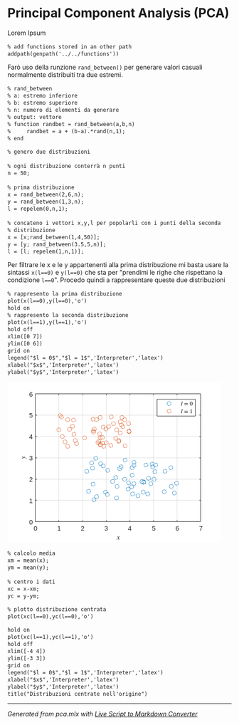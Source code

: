 # Principal Component Analysis (PCA)

Lorem Ipsum

```matlab:Code
% add functions stored in an other path
addpath(genpath('../../functions'))
```

Farò uso della runzione `rand_between()` per generare valori casuali normalmente distribuiti tra due estremi.

```matlab:Code
% rand_between
% a: estremo inferiore
% b: estremo superiore
% n: numero di elementi da generare
% output: vettore
% function randbet = rand_between(a,b,n)
%     randbet = a + (b-a).*rand(n,1);
% end
```

```matlab:Code
% genero due distribuzioni

% ogni distribuzione conterrà n punti
n = 50;

% prima distribuzione
x = rand_between(2,6,n);
y = rand_between(1,3,n);
l = repelem(0,n,1);

% concateno i vettori x,y,l per popolarli con i punti della seconda
% distribuzione
x = [x;rand_between(1,4,50)];
y = [y; rand_between(3.5,5,n)];
l = [l; repelem(1,n,1)];
```

Per filtrare le x e le y appartenenti alla prima distribuzione mi basta usare la sintassi `x(l==0)` e `y(l==0)` che sta per "prendimi le righe che rispettano la condizione `l==0`". Procedo quindi a rappresentare queste due distribuzioni

```matlab:Code
% rappresento la prima distribuzione
plot(x(l==0),y(l==0),'o')
hold on
% rappresento la seconda distribuzione
plot(x(l==1),y(l==1),'o')
hold off
xlim([0 7])
ylim([0 6])
grid on
legend("$l = 0$","$l = 1$",'Interpreter','latex')
xlabel("$x$",'Interpreter','latex')
ylabel("$y$",'Interpreter','latex')
```

![PCA](./README_images/figure_0.png)

```matlab:Code
% calcolo media
xm = mean(x);
ym = mean(y);

% centro i dati
xc = x-xm;
yc = y-ym;
```

```matlab:Code
% plotto distribuzione centrata
plot(xc(l==0),yc(l==0),'o')
```

```matlab:Code
hold on
plot(xc(l==1),yc(l==1),'o')
hold off
xlim([-4 4])
ylim([-3 3])
grid on
legend("$l = 0$","$l = 1$",'Interpreter','latex')
xlabel("$x$",'Interpreter','latex')
ylabel("$y$",'Interpreter','latex')
title("Distribuzioni centrate nell'origine")
```

***
*Generated from pca.mlx with [Live Script to Markdown Converter](https://github.com/roslovets/Live-Script-to-Markdown-Converter)*

